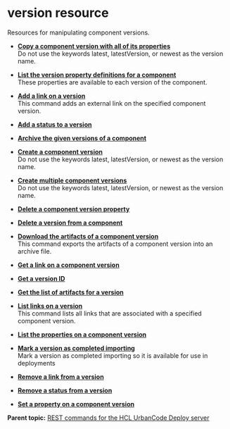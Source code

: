 # version resource

Resources for manipulating component versions.

-   **[Copy a component version with all of its properties](../../com.udeploy.api.doc/topics/rest_cli_version_copyversion_post.md)**  
 Do not use the keywords latest, latestVersion, or newest as the version name.
-   **[List the version property definitions for a component](../../com.udeploy.api.doc/topics/rest_cli_version_versionpropdefs_get.md)**  
 These properties are available to each version of the component.
-   **[Add a link on a version](../../com.udeploy.api.doc/topics/rest_cli_version_addlink_put.md)**  
 This command adds an external link on the specified component version.
-   **[Add a status to a version](../../com.udeploy.api.doc/topics/rest_cli_version_addstatus_put.md)**  

-   **[Archive the given versions of a component](../../com.udeploy.api.doc/topics/rest_cli_version_archiveversion_put.md)**  

-   **[Create a component version](../../com.udeploy.api.doc/topics/rest_cli_version_createversion_post.md)**  
 Do not use the keywords latest, latestVersion, or newest as the version name.
-   **[Create multiple component versions](../../com.udeploy.api.doc/topics/rest_cli_version_createmanyversions_post.md)**  
 Do not use the keywords latest, latestVersion, or newest as the version name.
-   **[Delete a component version property](../../com.udeploy.api.doc/topics/rest_cli_version_versionpropdefs_delete.md)**  

-   **[Delete a version from a component](../../com.udeploy.api.doc/topics/rest_cli_version_deleteversion_put.md)**  

-   **[Download the artifacts of a component version](../../com.udeploy.api.doc/topics/rest_cli_version_downloadartifacts_get.md)**  
 This command exports the artifacts of a component version into an archive file.
-   **[Get a link on a component version](../../com.udeploy.api.doc/topics/rest_cli_version_getlink_get.md)**  

-   **[Get a version ID](../../com.udeploy.api.doc/topics/rest_cli_version_getversionid_get.md)**  

-   **[Get the list of artifacts for a version](../../com.udeploy.api.doc/topics/rest_cli_version_listversionartifacts_get.md)**  

-   **[List links on a version](../../com.udeploy.api.doc/topics/rest_cli_version_getlinks_get.md)**  
 This command lists all links that are associated with a specified component version.
-   **[List the properties on a component version](../../com.udeploy.api.doc/topics/rest_cli_version_versionproperties_get.md)**  

-   **[Mark a version as completed importing](../../com.udeploy.api.doc/topics/rest_cli_version_finishedimporting_post.md)**  
 Mark a version as completed importing so it is available for use in deployments
-   **[Remove a link from a version](../../com.udeploy.api.doc/topics/rest_cli_version_removelink_delete.md)**  

-   **[Remove a status from a version](../../com.udeploy.api.doc/topics/rest_cli_version_status_delete.md)**  

-   **[Set a property on a component version](../../com.udeploy.api.doc/topics/rest_cli_version_versionproperties_put.md)**  


**Parent topic:** [REST commands for the HCL UrbanCode Deploy server](../../com.udeploy.reference.doc/topics/rest_api_ref_commands.md)

